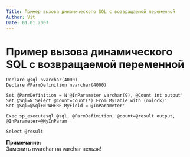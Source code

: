```yaml
---
Title: Пример вызова динамического SQL с возвращаемой переменной
Author: Vit
Date: 01.01.2007
---
```



Пример вызова динамического SQL с возвращаемой переменной
=========================================================

    Declare @sql nvarchar(4000)
    Declare @ParmDefinition nvarchar(4000) 
     
    Set @ParmDefinition = N'@InParameter varchar(9), @Count int output'
    Set @Sql=N'Select @count=count(*) From MyTable with (nolock)'
    Set @Sql=@Sql+N'WHERE MyField = @InParameter'
     
    Exec sp_executesql @sql, @ParmDefinition, @count=@result output, @InParameter=@MyInParam
     
    Select @result

**Примечание:**  
Заменить nvarchar на varchar нельзя!
